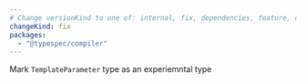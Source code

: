 ```yaml
---
# Change versionKind to one of: internal, fix, dependencies, feature, deprecation, breaking
changeKind: fix
packages:
  - "@typespec/compiler"
---
```


Mark `TemplateParameter` type as an experiemntal type
